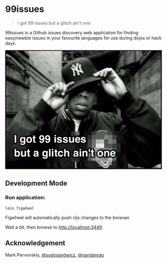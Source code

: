 # 99issues

>  I got 99 issues but a glitch ain't one

99issues is a Github issues discovery web application for finding easy/newbie issues in your favourite languages for use during dojos or hack days.

![I got 99 issues](/img/jayz-tagline.jpg)

## Development Mode

### Run application:

```
lein figwheel
```

Figwheel will automatically push cljs changes to the browser.

Wait a bit, then browse to [http://localhost:3449](http://localhost:3449).

## Acknowledgement

Mark Pervovskiy, [@sudosandwicz](https://twitter.com/sudosandwicz), [@nandanrao](https://twitter.com/nandanrao)

